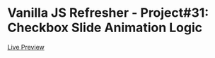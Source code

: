 # Vanilla JS Refresher - Project#31: Checkbox Slide Animation Logic
[Live Preview](https://valyndsilva.github.io/vanillajs-checkbox-slide-animation-logic/)
